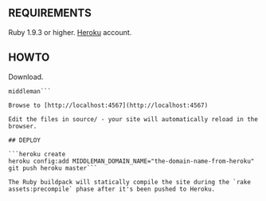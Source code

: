 ## REQUIREMENTS

Ruby 1.9.3 or higher.
[Heroku](http://www.heroku.com) account.

## HOWTO

Download.

```bundle install
middleman```

Browse to [http://localhost:4567](http://localhost:4567)

Edit the files in source/ - your site will automatically reload in the browser.

## DEPLOY

```heroku create
heroku config:add MIDDLEMAN_DOMAIN_NAME="the-domain-name-from-heroku"
git push heroku master```

The Ruby buildpack will statically compile the site during the `rake assets:precompile` phase after it's been pushed to Heroku.